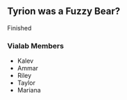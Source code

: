 ## Tyrion was a Fuzzy Bear?
Finished


### Vialab Members
 - Kalev
 - Ammar
 - Riley
 - Taylor
 - Mariana
